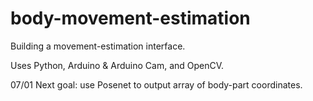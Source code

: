 # body-movement-estimation
Building a movement-estimation interface.

Uses Python, Arduino & Arduino Cam, and OpenCV.


07/01 Next goal: use Posenet to output array of body-part coordinates.
